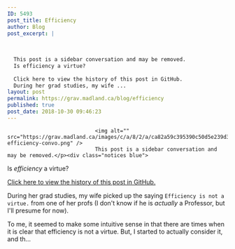```yaml
---
ID: 5493
post_title: Efficiency
author: Blog
post_excerpt: |
  
  
  
  This post is a sidebar conversation and may be removed.
  Is efficiency a virtue?
  
  Click here to view the history of this post in GitHub.
  During her grad studies, my wife ...
layout: post
permalink: https://grav.madland.ca/blog/efficiency
published: true
post_date: 2018-10-30 09:46:23
---
```

<pre><code>                            &lt;img alt="" src="https://grav.madland.ca/images/c/a/8/2/a/ca82a59c395390c50d5e239d3aad645ce531c828-efficiency-convo.png" /&gt;
                            This post is a sidebar conversation and may be removed.&lt;/p&gt;&lt;div class="notices blue"&gt;
</code></pre>

Is <em>efficiency</em> a virtue?
</div>

<div class="notices blue">
<a href="https://github.com/cmadland/phd/commits/master/pages/01.blog/analyzing-open/item.md"  rel="nofollow noopener noreferrer" class="external-link no-image">Click here to view the history of this post in GitHub.</a>
</div>

During her grad studies, my wife picked up the saying <code>Efficiency is not a virtue.</code> from one of her profs (I don't know if he is <em>actually</em> a Professor, but I'll presume for now).

To me, it seemed to make some intuitive sense in that there are times when it is clear that efficiency is not a virtue. But, I started to actually consider it, and th...